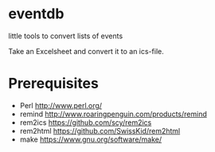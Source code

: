 eventdb
=======

little tools to convert lists of events

Take an Excelsheet and convert it to an ics-file.

Prerequisites
=============
* Perl http://www.perl.org/
* remind http://www.roaringpenguin.com/products/remind
* rem2ics https://github.com/scy/rem2ics
* rem2html https://github.com/SwissKid/rem2html
* make https://www.gnu.org/software/make/
